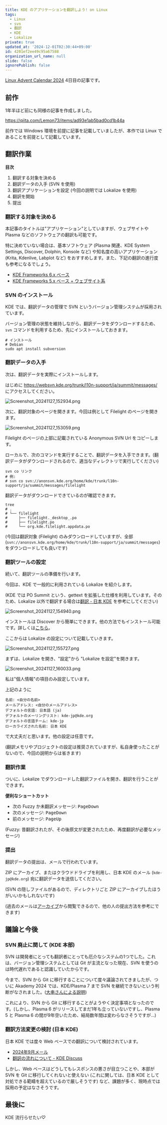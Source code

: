 ```yaml
---
title: KDE のアプリケーションを翻訳しよう! on Linux
tags:
  - Linux
  - svn
  - 翻訳
  - KDE
  - Lokalize
private: true
updated_at: '2024-12-01T02:30:44+09:00'
id: 4201ef2ee49c95a67588
organization_url_name: null
slide: false
ignorePublish: false
---
```


[Linux Advent Calendar 2024](https://qiita.com/advent-calendar/2024/linux) 4日目の記事です。

## 前作

1年半ほど前にも同様の記事を作成しました。

https://qiita.com/Lemon73/items/ad93e1ab5bad0cd1b44a

前作では Windows 環境を前提に記事を記載していましたが、本作では Linux であることを前提として記載しています。

## 翻訳作業

**目次**

1. 翻訳する対象を決める
1. 翻訳データの入手 (SVN を使用)
1. 翻訳アプリケーションを設定 (今回の説明では Lokalize を使用)
1. 翻訳を開始
1. 提出

### 翻訳する対象を決める

本記事のタイトルは"アプリケーション"としていますが、ウェブサイトや Plasma などのソフトウェアの翻訳も可能です。

特に決めていない場合は、基本ソフトウェア (Plasma 関連、KDE System Settings, Discover, Dolphin, Konsole など) や知名度の高いアプリケーション (Krita, Kdenlive, Labplot など) をおすすめします。また、下記の翻訳の進行度も参考になるでしょう。

- [KDE Frameworks 6.x ベース](https://l10n.kde.org/stats/gui/trunk-kf6/team/ja/)
- [KDE Frameworks 5.x ベース + ウェブサイト系](https://l10n.kde.org/stats/gui/trunk-kf5/team/ja/)

### SVN のインストール

KDE では、翻訳データの管理で SVN というバージョン管理システムが採用されています。

バージョン管理の状態を維持しながら、翻訳データをダウンロードするため、`svn` コマンドを利用するため、先にインストールしておきます。

```shell
# インストール
# Debian
sudo apt install subversion
```

### 翻訳データの入手

次は、翻訳データを実際にインストールします。

はじめに https://websvn.kde.org/trunk/l10n-support/ja/summit/messages/ にアクセスしてください。

![Screenshot_20241127_152934.png](https://qiita-image-store.s3.ap-northeast-1.amazonaws.com/0/2769460/df11caac-2dd2-241c-2301-d3f67955cd3f.png)

次に、翻訳対象のページを開きます。今回は例として Filelight のページを開きます。

![Screenshot_20241127_153059.png](https://qiita-image-store.s3.ap-northeast-1.amazonaws.com/0/2769460/02f62cd8-6375-9b48-333a-5c15930f428f.png)

Filelight のページの上部に記載されている Anonymous SVN Url をコピーします。

ローカルで、次のコマンドを実行することで、翻訳データを入手できます。(翻訳データがダウンロードされるので、適当なディレクトリで実行してください)

```shell
svn co リンク
# 例:
# svn co svn://anonsvn.kde.org/home/kde/trunk/l10n-support/ja/summit/messages/filelight
```

翻訳データがダウンロードできているのが確認できます。

```shell
tree
# .
# └── filelight
#     ├── filelight._desktop_.po
#     ├── filelight.po
#     └── org.kde.filelight.appdata.po
```

(今回は翻訳対象 (Filelight) のみダウンロードしていますが、全部 (`svn://anonsvn.kde.org/home/kde/trunk/l10n-support/ja/summit/messages`) をダウンロードしても良いです)

### 翻訳ツールの設定

続いて、翻訳ツールの準備を行います。

今回は、KDE で一般的に利用されている Lokalize を紹介します。

(KDE では PO Summit という、gettext を拡張した仕様を利用しています。そのため、Lokalize 以外で翻訳する場合は[翻訳 - 日本 KDE](https://jp.kde.org/community/getinvolved/translation/) を参考にしてください)

![Screenshot_20241127_154940.png](https://qiita-image-store.s3.ap-northeast-1.amazonaws.com/0/2769460/864a6b16-842f-7c06-0da6-a0bf9cd5ab4b.png)

インストールは Discover から簡単にできます。他の方法でもインストール可能です。詳しくは[こちら](https://apps.kde.org/lokalize/)。

ここからは Lokalize の設定について記載していきます。

![Screenshot_20241127_155727.png](https://qiita-image-store.s3.ap-northeast-1.amazonaws.com/0/2769460/fd6ce61a-00a4-1810-530d-b61280ddfa6e.png)

まずは、Lokalize を開き、"設定"から "Lokalize を設定"を開きます。

![Screenshot_20241127_160033.png](https://qiita-image-store.s3.ap-northeast-1.amazonaws.com/0/2769460/7ed5a274-fd80-6693-9f0c-50d354fc2de7.png)

私は"個人情報"の項目のみ設定しています。

上記のように

```
名前: <自分の名前>
メールアドレス: <自分のメールアドレス>
デフォルトの言語: 日本語 (ja)
デフォルトのメーリングリスト: kde-jp@kde.org
デフォルトの言語チーム: kde-jp
ローカライズされた名前: 日本 KDE
```

で大丈夫だと思います。他の設定は任意です。

(翻訳メモリやプロジェクトの設定は推奨されていますが、私自身使ったことがないので、今回の説明からは省きます)

### 翻訳作業

ついに、Lokalize でダウンロードした翻訳ファイルを開き、翻訳を行うことができます。

**便利なショートカット**

- 次の Fuzzy か未翻訳メッセージ: <kbd>PageDown</kbd>
- 次のメッセージ: <kbd>PageDown</kbd>
- 前のメッセージ: <kbd>PageUp</kbd>

(Fuzzy: 昔翻訳されたが、その後原文が変更されたため、再度翻訳が必要なメッセージ)

### 提出

翻訳データの提出は、メールで行われています。

ZIP にアーカイブ、またはクラウドドライブを利用し、日本 KDE のメール (`kde-jp@kde.org`) 宛に翻訳データを送信してください。

(SVN の隠しファイルがあるので、ディレクトリごと ZIP にアーカイブしたほうがいいかもしれないです)

(過去のメールは[アーカイブ](https://mail.kde.org/pipermail/kde-jp/)から閲覧できるので、他の人の提出方法を参考にできます)

## 議論と今後

### SVN 廃止に関して (KDE 本部)

SVN は開発者にとっても翻訳者にとっても厄介なシステムの1つでした。これは、バージョン管理システムとしては Git が主流となった現在、SVN を使うのは時代遅れであると認識していたからです。

今まで、SVN から Git に移行することについて度々議論されてきましたが、ついに Akademy 2024 では、KDE/Plasma 7 まで SVN を継続できないという判断がなされました。([大串さんによる説明](https://mail.kde.org/pipermail/kde-jp/2024-September/001699.html))

これにより、SVN から Git に移行することがようやく決定事項となったのです。(しかし、Plasma 6 がリリースしてまだ1年も立っていないですし、Plasma 5 と Plasma 6 の間が9年空いたため、結局数年間は変わらなさそうですが…)

### 翻訳方法変更の検討 (日本 KDE)

日本 KDE では度々 Web ベースでの翻訳について検討されています。

- [2024年9月メール](https://mail.kde.org/pipermail/kde-jp/2024-September/thread.html)
- [翻訳の流れについて - KDE Discuss](https://discuss.kde.org/t/topic/9034)

しかし、Web ベースはどうしてもレスポンスの悪さが目立つことや、本部が SVN を Git に移行してくれないと使えない (これに関しては、日本 KDE として対処できる範疇を超えているので厳しそうです) など、課題が多く、現時点では採用の予定はなさそうです。

## 最後に

KDE 流行らせたい♡
